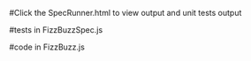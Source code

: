 #Click the SpecRunner.html to view output and unit tests output

#tests in FizzBuzzSpec.js

#code in FizzBuzz.js